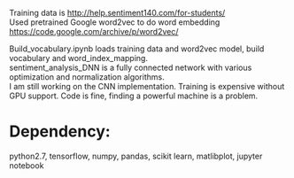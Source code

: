 Training data is http://help.sentiment140.com/for-students/  
Used pretrained Google word2vec to do word embedding https://code.google.com/archive/p/word2vec/

Build_vocabulary.ipynb loads training data and word2vec model, build vocabulary and word_index_mapping.  
sentiment_analysis_DNN is a fully connected network with various optimization and normalization algorithms.  
I am still working on the CNN implementation. Training is expensive without GPU support. Code is fine, finding a powerful machine is a problem.

# Dependency:
python2.7, tensorflow, numpy, pandas, scikit learn, matlibplot, jupyter notebook
